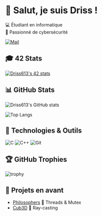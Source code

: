 # 👋 Salut, je suis Driss !

💻 Étudiant en informatique  
🔐 Passionné de cybersécurité

[![Mail](https://img.shields.io/badge/Email-Contact-red?logo=gmail&logoColor=white)](mailto:driss.abarza@gmail.com)

## 🎓 42 Stats

[![Driss613's 42 stats](https://badge.mediaplus.ma/greenbinary/drabarza)](https://github.com/oakoudad/badge42)

## 📊 GitHub Stats

![Driss613's GitHub stats](https://github-readme-stats.vercel.app/api?username=Driss613&show_icons=true&theme=radical)

![Top Langs](https://github-readme-stats.vercel.app/api/top-langs/?username=Driss613&layout=compact&theme=radical)

## 🔧 Technologies & Outils
![C](https://img.shields.io/badge/-C-000?&logo=C)
![C++](https://img.shields.io/badge/C%2B%2B-00599C?logo=cplusplus)
![Git](https://img.shields.io/badge/-Git-000?&logo=Git)

## 🏆 GitHub Trophies
![trophy](https://github-profile-trophy.vercel.app/?username=Driss613&theme=tokyonight&margin-w=15&margin-h=15)

## 📌 Projets en avant
- [Philosophers](https://github.com/Driss613/Philosophers) 🧠 Threads & Mutex
- [Cub3D](https://github.com/Driss613/Cub3dfinish) 🎯 Ray-casting
